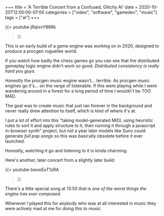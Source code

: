 +++
title = 'A Terrible Concert from a Confused, Glitchy AI'
date = 2020-10-20T12:00:00-07:00
categories = ["video", "software", "gamedev", "music"]
tags = ["ai"]
+++

{{< youtube
jRqIxvY86Rk
 >}}

This is an early build of a game engine was working on in 2020, designed to produce a procgen roguelike world.

If you watch how badly the chess games go you can see that the distributed gameplay logic engine didn't work so good.
_Distributed consistency is really hard you guys._

Honestly the procgen music engine wasn't... terrible. As procgen music engines go it's... on the verge of listenable.
If this were playing while I were wandering around in a forest for a long period of time I wouldn't be TOO MAD.

The goal was to create music that just ran forever in the background and never really drew attention to itself, which is kind
of where it's at.

I put a lot of effort into this "taking model-generated MIDI, using heuristic rules to sort it and apply structure to it, then running it through a
javascript in-browser synth" project, but not a year later models like Suno could generate _full pop songs_ so this
was basically obsolete before it ever launched.

Honestly, watching it go and listening to it is kinda charming.

Here's another, later concert from a slightly later build:

{{< youtube
bwxoEuT1zRA
 >}}

There's a little special song at 13:50 that is _one of the worst things the engine has ever composed_.

Whenever I played this for anybody who was at all interested in music they were actively mad at me for _doing this to music_.
